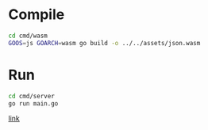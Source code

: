 # Compile
```bash
cd cmd/wasm
GOOS=js GOARCH=wasm go build -o ../../assets/json.wasm
```

# Run
```bash
cd cmd/server
go run main.go
```

[link](https://golangbot.com/webassembly-using-go/)
